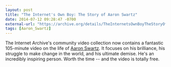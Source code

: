 ```yaml
---
layout: post
title: "The Internet's Own Boy: The Story of Aaron Swartz"
date: 2014-07-12 09:28:47 -0700
external-url: "https://archive.org/details/TheInternetsOwnBoyTheStoryOfAaronSwartz"
tags: [Aaron_Swartz]
---
```


The Internet Archive's community video collection now contains a fantastic
105-minute video on the life of [Aaron Swartz](https://en.wikipedia.org/wiki/Aaron_Swartz).
It focuses on his brilliance, his struggle to make change in the world, and
his ultimate demise. He's an incredibly inspiring person. Worth the time --
and the video is totally free.
